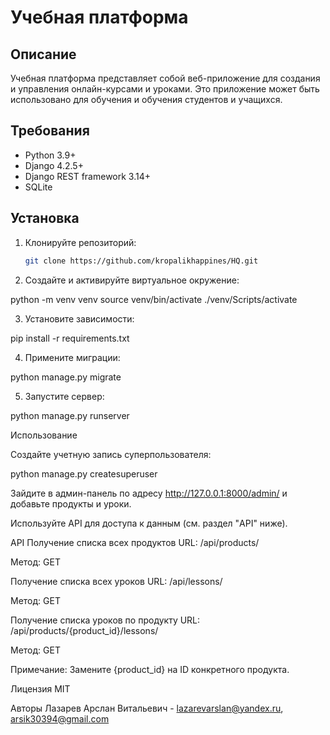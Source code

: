 # Учебная платформа

## Описание

Учебная платформа представляет собой веб-приложение для создания и управления онлайн-курсами и уроками. Это приложение может быть использовано для обучения и обучения студентов и учащихся.

## Требования

- Python 3.9+
- Django 4.2.5+
- Django REST framework 3.14+
- SQLite

## Установка

1. Клонируйте репозиторий:

   ```bash
   git clone https://github.com/kropalikhappines/HQ.git
2. Создайте и активируйте виртуальное окружение:

python -m venv venv
source venv/bin/activate
./venv/Scripts/activate

3. Установите зависимости:

pip install -r requirements.txt

4. Примените миграции:

python manage.py migrate

5. Запустите сервер:

python manage.py runserver

Использование

Создайте учетную запись суперпользователя:

python manage.py createsuperuser

Зайдите в админ-панель по адресу http://127.0.0.1:8000/admin/ и добавьте продукты и уроки.

Используйте API для доступа к данным (см. раздел "API" ниже).

API
Получение списка всех продуктов
URL: /api/products/

Метод: GET

Получение списка всех уроков
URL: /api/lessons/

Метод: GET

Получение списка уроков по продукту
URL: /api/products/{product_id}/lessons/

Метод: GET

Примечание: Замените {product_id} на ID конкретного продукта.

Лицензия
MIT

Авторы
Лазарев Арслан Витальевич - lazarevarslan@yandex.ru, arsik30394@gmail.com
